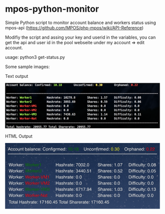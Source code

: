 # mpos-python-monitor
Simple Python script to monitor account balance and workers status using mpos-api (https://github.com/MPOS/php-mpos/wiki/API-Reference)

Modifiy the script and assing your key and userid in the variables, you can get the api and user id in the pool webseite under my account => edit account.

usage: python3 get-status.py 

Some sample images:

Text output

![TextOutput](https://github.com/dgancedo/mpos-python-monitor/blob/master/images/text_output.png?raw=true "Text Output")


HTML Output

![HTMLOutput](https://github.com/dgancedo/mpos-python-monitor/blob/master/images/html_output.png?raw=true "HTML Output")
